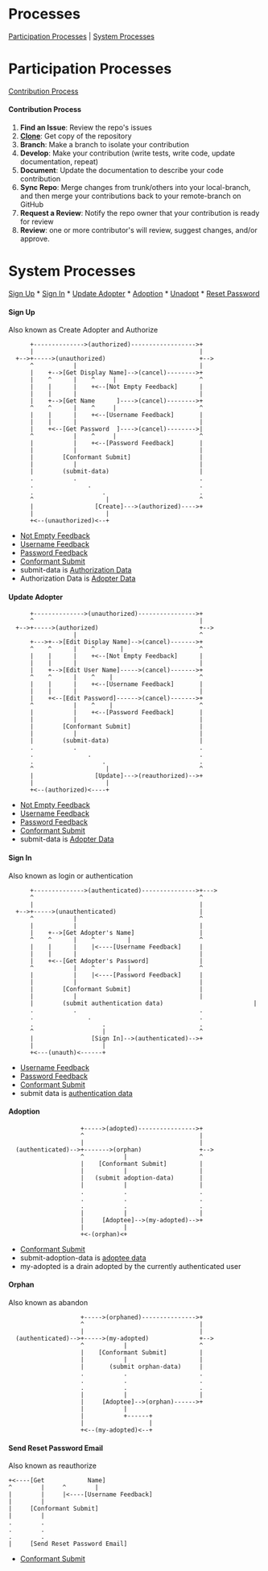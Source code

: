 # Processes
[Participation Processes](#participatin-processes) |
[System Processes](#system-processes)

# Participation Processes

[Contribution Process](#contribution-process)

#### Contribution Process

1. **Find an Issue**: Review the repo's issues
1. [**Clone**](STARTUP.md#manual-setup): Get copy of the repository
1. **Branch**: Make a branch to isolate your contribution
1. **Develop**: Make your contribution (write tests, write code, update documentation, repeat)
1. **Document**: Update the documentation to describe your code contribution
1. **Sync Repo**: Merge changes from trunk/others into your local-branch, and then merge your contributions back to your remote-branch on GitHub
1. **Request a Review**: Notify the repo owner that your contribution is ready for review
1. **Review**: one or more contributor's will review, suggest changes, and/or approve.

# System Processes

[Sign Up](#sign-up) * [Sign In](#sign-in) * [Update Adopter](#update-adopter) * [Adoption](#adoption) * [Unadopt](#unadopt) * [Reset Password](#reset-password)

#### Sign Up
Also known as Create Adopter and Authorize

```
      +-------------->(authorized)------------------>+
      |                                              |
  +-->+----->(unauthorized)                          +-->
      ^           |                                  |
      |    +-->[Get Display Name]-->(cancel)-------->+
      |    ^      |    ^     |                       ^
      |    |      |    +<--[Not Empty Feedback]      |
      |    |      |                                  |
      |    +-->[Get Name      ]---->(cancel)-------->+
      ^    ^      |    ^     |                       ^
      |    |      |    +<--[Username Feedback]       |
      |    |      |                                  |
      |    +<--[Get Password  ]---->(cancel)-------->|
      ^           |    ^     |                       ^
      |           |    +<--[Password Feedback]       |
      |           |                                  |
      |        [Conformant Submit]                   |
      |           |                                  |
      |        (submit-data)                         |
      .           .                                  .
      .               .                              .
      .                   .                          .
      ^                    |                         ^
      |                 [Create]--->(authorized)---->+
      |                    |
      +<--(unauthorized)<--+
```
* [Not Empty Feedback](DEFINITIONS.md#not-empty-feedback)
* [Username Feedback](DEFINITIONS.md#username-feedback)
* [Password Feedback](DEFINITIONS.md#password-feedback)
* [Conformant Submit](DEFINITIONS.md#conformant-submit)
* submit-data is [Authorization Data](DEFINITIONS.md#authorization-data)
* Authorization Data is [Adopter Data](DEFINITIONS.md#adopter-data)

#### Update Adopter

```
      +-------------->(unauthorized)---------------->+
      ^                                              |  
  +-->+----->(authorized)                            +-->
                  |                                  ^
      +--->+-->[Edit Display Name]-->(cancel)------->+
      ^    ^      |    ^       |                     ^
      |    |      |    +<--[Not Empty Feedback]      |
      |    |      |                                  |
      |    +-->[Edit User Name]----->(cancel)------->+  
      ^    ^      |    ^    |                        ^
      |    |      |    +<--[Username Feedback]       |
      |    |      |                                  |
      |    +<--[Edit Password]------>(cancel)------->+
      ^           |    ^    |                        ^
      |           |    +<--[Password Feedback]       |
      |           |                                  |
      |        [Conformant Submit]                   |
      |           |                                  |
      |        (submit-data)                         |
      .           .                                  .
      .               .                              .
      .                   .                          .
      ^                    |                         ^
      |                 [Update]--->(reauthorized)-->+
      |                    |
      +<--(authorized)<----+   

```
* [Not Empty Feedback](DEFINITIONS.md#not-empty-feedback)
* [Username Feedback](DEFINITIONS.md#username-feedback)
* [Password Feedback](DEFINITIONS.md#password-feedback)
* [Conformant Submit](DEFINITIONS.md#conformant-submit)
* submit-data is [Adopter Data](DEFINITIONS.md#authorization-data)

#### Sign In
Also known as login or authentication
```  
      +-------------->(authenticated)--------------->+--->
      ^                                              ^
      |                                              |
  +-->+----->(unauthenticated)                       |  
      ^           |                                  ^
      |           |                                  |
      |    +-->[Get Adopter's Name]                  |
      ^    ^      |    ^         |                   ^  
      |    |      |    |<----[Username Feedback]     |  
      |    |      |                                  |
      |    +<--[Get Adopter's Password]              |
      ^           |    ^         |                   ^  
      |           |    |<----[Password Feedback]     |  
      |           |                                  |  
      |        [Conformant Submit]                   |
      |           |                                  |  
      |        (submit authentication data)                         |
      .           .                                  .
      .               .                              .
      .                   .                          .
      ^                   |                          ^
      |                [Sign In]-->(authenticated)-->+
      |                   |  
      +<---(unauth)<------+

```
* [Username Feedback](DEFINITIONS.md#username-feedback)
* [Password Feedback](DEFINITIONS.md#password-feedback)
* [Conformant Submit](DEFINITIONS.md#conformant-submit)
* submit data is [authentication data](DEFINITIONS.md#authentication-data)



#### Adoption

```
                    +----->(adopted)---------------->+
                    ^                                |
                    |                                |
  (authenticated)-->+------->(orphan)                +-->
                    ^           |                    ^
                    |    [Conformant Submit]         |
                    |           |                    |
                    |   (submit adoption-data)       |
                    |           |                    |
                    .           .                    .
                    .           .                    .
                    .           .                    .
                    |           |                    |
                    |     [Adoptee]-->(my-adopted)-->+
                    |           |
                    +<-(orphan)<+
```
* [Conformant Submit](DEFINITIONS.md#conformant-submit)
* submit-adoption-data is [adoptee data](#DEFINITIONS.md#adoptee-data)
* my-adopted is a drain adopted by the currently authenticated user

#### Orphan
Also known as abandon
```
                    +----->(orphaned)--------------->+
                    ^                                |
                    |                                |
  (authenticated)-->+----->(my-adopted)              +-->
                    ^           |                    ^
                    |    [Conformant Submit]         |
                    |           |                    |
                    |       (submit orphan-data)     |
                    .           .                    .
                    .           .                    .
                    .           .                    .
                    |           |                    |
                    |     [Adoptee]-->(orphan)------>+
                    |           |
                    |           +------+
                    |                  |  
                    +<--(my-adopted)<--+

```   

#### Send Reset Password Email
Also known as reauthorize

``` WIP
+<----[Get            Name]
^        |     ^        |
|        |     |<----[Username Feedback]
|        |   
|     [Conformant Submit]
|        |
.        .
.        .
.        .
|     [Send Reset Password Email]

```
* [Conformant Submit](DEFINITIONS.md#conformant-submit)
